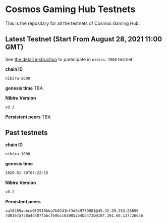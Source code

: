 # Cosmos Gaming Hub Testnets
This is the repositary for all the testnets of Cosmos Gaming Hub.

## Latest Testnet (Start From August 28, 2021 11:00 GMT)
See [the detail instruction](./nibiru-2000/README.md) to participate in `nibiru-2000` testnet.

**chain ID**

```sh
nibiru-2000
```

**genesis time**
TBA

**Nibiru Version**

```sh
v0.3
```
**Persistent peers**
TBA

## Past testnets
**chain ID**

```sh
nibiru-1000
```

**genesis time**

```sh
2020-01-30T07:22:15
```

**Nibiru Version**

```sh
v0.2
```

**Persistent peers**

```sh
aa18485aebce0f2918bba7b0241bf3d649739081@45.32.39.253:26656
7d01e7a738a4d407fabcf69bcc0a9852b4b5471b@107.191.60.137:26656
```
